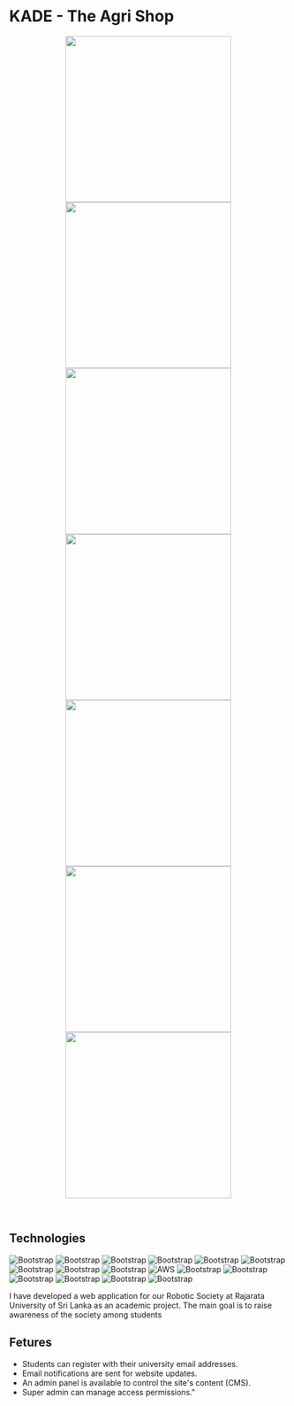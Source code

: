 # KADE - The Agri Shop
<p align="center">
  <a href="https://github.com/SankalpaHettiarachchi/">
    <img src="https://github.com/SankalpaHettiarachchi/Third-Year/blob/main/Kade/(1).jpg" height="300px">
    <img src="https://github.com/SankalpaHettiarachchi/Third-Year/blob/main/Kade/(2).jpg" height="300px">
    <img src="https://github.com/SankalpaHettiarachchi/Third-Year/blob/main/Kade/(3).jpg" height="300px">
    <img src="https://github.com/SankalpaHettiarachchi/Third-Year/blob/main/Kade/(4).jpg" height="300px">
    <img src="https://github.com/SankalpaHettiarachchi/Third-Year/blob/main/Kade/(5).jpg" height="300px">
    <img src="https://github.com/SankalpaHettiarachchi/Third-Year/blob/main/Kade/(6).jpg" height="300px">
    <img src="https://github.com/SankalpaHettiarachchi/Third-Year/blob/main/Kade/(7).jpg" height="300px">
  </a>
</p>

&nbsp;
## Technologies

![Bootstrap](https://img.shields.io/badge/-MVC%20-05122A?style=flat-square&logo=MVC&color=353535) ![Bootstrap](https://img.shields.io/badge/-OOP-05122A?style=flat-square&logo=OOP&color=353535) ![Bootstrap](https://img.shields.io/badge/-PHP-05122A?style=flat-square&logo=PHP&color=353535) ![Bootstrap](https://img.shields.io/badge/-Laravel-05122A?style=flat-square&logo=Laravel&color=353535) ![Bootstrap](https://img.shields.io/badge/-Bootstrap-05122A?style=flat-square&logo=Bootstrap&color=353535) ![Bootstrap](https://img.shields.io/badge/-JavaScript-05122A?style=flat-square&logo=JavaScript&color=353535) ![Bootstrap](https://img.shields.io/badge/-HTML-05122A?style=flat-square&logo=HTML&color=353535) ![Bootstrap](https://img.shields.io/badge/-CSS-05122A?style=flat-square&logo=CSS&color=353535) ![Bootstrap](https://img.shields.io/badge/-Cpanel-05122A?style=flat-square&logo=Cpanel&color=353535) ![AWS](https://img.shields.io/badge/AWS-gray?style=flat) ![Bootstrap](https://img.shields.io/badge/-Google%20Cloud%20Console-05122A?style=flat-square&logo=Google-Cloud-Console&color=353535) ![Bootstrap](https://img.shields.io/badge/-MySQL-05122A?style=flat-square&logo=MySQL&color=353535) ![Bootstrap](https://img.shields.io/badge/-Visual%20Studio%20Code-05122A?style=flat-square&logo=Visual-Studio-Code&color=353535) ![Bootstrap](https://img.shields.io/badge/-Xampp-05122A?style=flat-square&logo=Xampp&color=353535) ![Bootstrap](https://img.shields.io/badge/-Postman-05122A?style=flat-square&logo=Postman&color=353535) ![Bootstrap](https://img.shields.io/badge/-Canva-05122A?style=flat-square&logo=Canva&color=353535)

I have developed a web application for our Robotic Society at Rajarata University of Sri Lanka as an academic project. The main goal is to raise awareness of the society among students

## Fetures

- Students can register with their university email addresses.
- Email notifications are sent for website updates.
- An admin panel is available to control the site's content (CMS).
- Super admin can manage access permissions."
